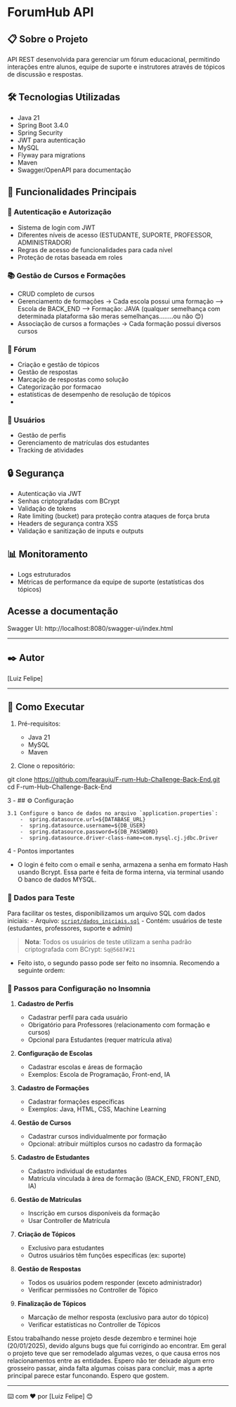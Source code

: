 # ForumHub API

## 📋 Sobre o Projeto
API REST desenvolvida para gerenciar um fórum educacional, permitindo interações entre alunos, equipe de suporte e instrutores através de tópicos de discussão e respostas.

## 🛠️ Tecnologias Utilizadas
- Java 21
- Spring Boot 3.4.0
- Spring Security
- JWT para autenticação
- MySQL
- Flyway para migrations
- Maven
- Swagger/OpenAPI para documentação

## 🔑 Funcionalidades Principais

### 👤 Autenticação e Autorização
- Sistema de login com JWT
- Diferentes níveis de acesso (ESTUDANTE, SUPORTE, PROFESSOR, ADMINISTRADOR)
- Regras de acesso de funcionalidades para cada nível
- Proteção de rotas baseada em roles

### 📚 Gestão de Cursos e Formações
- CRUD completo de cursos
- Gerenciamento de formações -> Cada escola possui uma formação --> Escola de BACK_END --> Formação: JAVA (qualquer semelhança com determinada plataforma são meras semelhanças........ou não 😊)
- Associação de cursos a formações -> Cada formação possui diversos cursos 

### 💬 Fórum
- Criação e gestão de tópicos
- Gestão de respostas
- Marcação de respostas como solução
- Categorização por formacao
- estatísticas de desempenho de resolução de tópicos
- 

### 👥 Usuários
- Gestão de perfis
- Gerenciamento de matrículas dos estudantes
- Tracking de atividades

## 🔒 Segurança
- Autenticação via JWT
- Senhas criptografadas com BCrypt
- Validação de tokens
- Rate limiting (bucket) para proteção contra ataques de força bruta
- Headers de segurança contra XSS
- Validação e sanitização de inputs e outputs

## 📊 Monitoramento
- Logs estruturados
- Métricas de performance da equipe de suporte (estatísticas dos tópicos)



## Acesse a documentação
Swagger UI: http://localhost:8080/swagger-ui/index.html

---

## ✒️ Autor
[Luiz Felipe]

---

## 🚀 Como Executar

1. Pré-requisitos:
   - Java 21
   - MySQL
   - Maven

2. Clone o repositório:

git clone https://github.com/fearauju/F-rum-Hub-Challenge-Back-End.git
cd F-rum-Hub-Challenge-Back-End

3 - ## ⚙️ Configuração

    3.1 Configure o banco de dados no arquivo `application.properties`:
        -  spring.datasource.url=${DATABASE_URL}
        -  spring.datasource.username=${DB_USER}
        -  spring.datasource.password=${DB_PASSWORD}
        -  spring.datasource.driver-class-name=com.mysql.cj.jdbc.Driver



4 - Pontos importantes

- O login é feito com o email e senha, armazena a senha em formato Hash usando Bcrypt. Essa parte é feita de forma interna, via terminal usando O
banco de dados MYSQL.

### 🔑 Dados para Teste

Para facilitar os testes, disponibilizamos um arquivo SQL com dados iniciais:
    - Arquivo:  [`script/dados_iniciais.sql`](script/dados_iniciais.sql)
    - Contém: usuários de teste (estudantes, professores, suporte e admin)

> **Nota**: Todos os usuários de teste utilizam a senha padrão criptografada com BCrypt: `Sq@5687#21`



- Feito isto, o segundo passo pode ser feito no insomnia. Recomendo a seguinte ordem:


### 📝 Passos para Configuração no Insomnia

1. **Cadastro de Perfis**
   - Cadastrar perfil para cada usuário
   - Obrigatório para Professores (relacionamento com formação e cursos)
   - Opcional para Estudantes (requer matrícula ativa)

2. **Configuração de Escolas**
   - Cadastrar escolas e áreas de formação
   - Exemplos: Escola de Programação, Front-end, IA

3. **Cadastro de Formações**
   - Cadastrar formações específicas
   - Exemplos: Java, HTML, CSS, Machine Learning

4. **Gestão de Cursos**
   - Cadastrar cursos individualmente por formação
   - Opcional: atribuir múltiplos cursos no cadastro da formação

5. **Cadastro de Estudantes**
   - Cadastro individual de estudantes
   - Matrícula vinculada à área de formação (BACK_END, FRONT_END, IA)

6. **Gestão de Matrículas**
   - Inscrição em cursos disponíveis da formação
   - Usar Controller de Matrícula

7. **Criação de Tópicos**
   - Exclusivo para estudantes
   - Outros usuários têm funções específicas (ex: suporte)

8. **Gestão de Respostas**
   - Todos os usuários podem responder (exceto administrador)
   - Verificar permissões no Controller de Tópico

9. **Finalização de Tópicos**
   - Marcação de melhor resposta (exclusivo para autor do tópico)
   - Verificar estatísticas no Controller de Tópicos

Estou trabalhando nesse projeto desde dezembro e terminei hoje (20/01/2025), devido alguns bugs que fui corrigindo ao encontrar. Em geral o projeto teve que ser remodelado algumas vezes, o que causa erros nos relacionamentos entre as entidades. Espero não ter deixade algum erro grosseiro passar, ainda falta algumas coisas para concluir, mas a aprte principal parece estar funconando. Espero que gostem.

---

⌨️ com ❤️ por [Luiz Felipe] 😊



